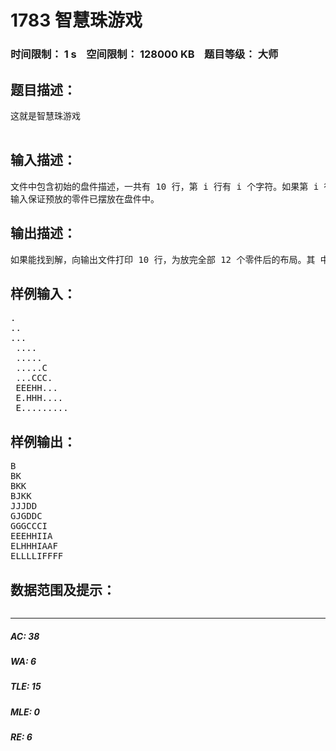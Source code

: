 # 1783 智慧珠游戏   
### 时间限制： 1 s&nbsp;&nbsp;&nbsp;&nbsp;空间限制： 128000 KB&nbsp;&nbsp;&nbsp;&nbsp;题目等级： 大师  
## 题目描述：  

<pre>
这就是智慧珠游戏

</pre>
  
  
## 输入描述：  

<pre>
文件中包含初始的盘件描述，一共有 10 行，第 i 行有 i 个字符。如果第 i 行 的第 j 个字符是字母”A”至”L”中的一个，则表示第 i 行第 j 列的格子上已经放了 零件，零件的编号为对应的字母。如果第 i 行的第 j 个字符是”.”，则表示第 i 行 第 j 列的格子上没有放零件。   
输入保证预放的零件已摆放在盘件中。
</pre>
  
  
## 输出描述：  

<pre>
如果能找到解，向输出文件打印 10 行，为放完全部 12 个零件后的布局。其 中，第 i 行应包含 i 个字符，第 i 行的第 j 个字符表示第 i 行第 j 列的格子上放的 是哪个零件。 如果无解，输出单独的一个字符串‘No solution’(不要引号，请注意大小写)。 所有的数据保证最多只有一组解。 
</pre>
  
  
## 样例输入：  

<pre>
.
..
...
 ....
 .....
 .....C
 ...CCC.
 EEEHH...
 E.HHH....
 E......... 
</pre>
  
  
## 样例输出：  

<pre>
B
BK
BKK
BJKK
JJJDD
GJGDDC
GGGCCCI
EEEHHIIA
ELHHHIAAF
ELLLLIFFFF 
</pre>
  
  
## 数据范围及提示：  

<pre>
</pre>
  
  
***  

##### AC: 38  
##### WA: 6  
##### TLE: 15  
##### MLE: 0  
##### RE: 6  
